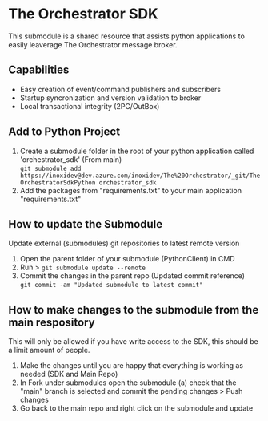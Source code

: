 # The Orchestrator SDK
This submodule is a shared resource that assists python applications to easily leaverage The Orchestrator message broker.

## Capabilities
- Easy creation of event/command publishers and subscribers
- Startup syncronization and version validation to broker
- Local transactional integrity (2PC/OutBox)

## Add to Python Project
1. Create a submodule folder in the root of your python application called 'orchestrator_sdk' (From main) <br/>
`git submodule add https://inoxidev@dev.azure.com/inoxidev/The%20Orchestrator/_git/TheOrchestratorSdkPython orchestrator_sdk`
2. Add the packages from "requirements.txt" to your main application "requirements.txt"

## How to update the Submodule
Update external (submodules) git repositories to latest remote version
1. Open the parent folder of your submodule (PythonClient) in CMD
2. Run > `git submodule update --remote`
3. Commit the changes in the parent repo (Updated commit reference) <br />
`git commit -am "Updated submodule to latest commit"`


## How to make changes to the submodule from the main respository
This will only be allowed if you have write access to the SDK, this should be a limit amount of people.
1. Make the changes until you are happy that everything is working as needed (SDK and Main Repo)
2. In Fork under submodules open the submodule (a) check that the "main" branch is selected and commit the pending changes > Push changes
3. Go back to the main repo and right click on the submodule and update

